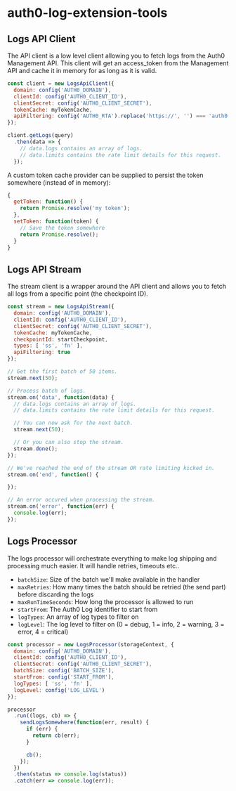 # auth0-log-extension-tools

## Logs API Client

The API client is a low level client allowing you to fetch logs from the Auth0 Management API. This client will get an access_token from the Management API and cache it in memory for as long as it is valid.

```js
const client = new LogsApiClient({
  domain: config('AUTH0_DOMAIN'),
  clientId: config('AUTH0_CLIENT_ID'),
  clientSecret: config('AUTH0_CLIENT_SECRET'),
  tokenCache: myTokenCache,
  apiFiltering: config('AUTH0_RTA').replace('https://', '') === 'auth0.auth0.com'
});

client.getLogs(query)
  .then(data => {
    // data.logs contains an array of logs.
    // data.limits contains the rate limit details for this request.
  });
```

A custom token cache provider can be supplied to persist the token somewhere (instead of in memory):

```js
{
  getToken: function() {
    return Promise.resolve('my token');
  },
  setToken: function(token) {
    // Save the token somewhere
    return Promise.resolve();
  }
}
```

## Logs API Stream

The stream client is a wrapper around the API client and allows you to fetch all logs from a specific point (the checkpoint ID).

```js
const stream = new LogsApiStream({
  domain: config('AUTH0_DOMAIN'),
  clientId: config('AUTH0_CLIENT_ID'),
  clientSecret: config('AUTH0_CLIENT_SECRET'),
  tokenCache: myTokenCache,
  checkpointId: startCheckpoint,
  types: [ 'ss', 'fn' ],
  apiFiltering: true
});

// Get the first batch of 50 items.
stream.next(50);

// Process batch of logs.
stream.on('data', function(data) {
  // data.logs contains an array of logs.
  // data.limits contains the rate limit details for this request.

  // You can now ask for the next batch.
  stream.next(50);

  // Or you can also stop the stream.
  stream.done();
});

// We've reached the end of the stream OR rate limiting kicked in.
stream.on('end', function() {

});

// An error occured when processing the stream.
stream.on('error', function(err) {
  console.log(err);
});
```

## Logs Processor

The logs processor will orchestrate everything to make log shipping and processing much easier. It will handle retries, timeouts etc..

 - `batchSize`: Size of the batch we'll make available in the handler
 - `maxRetries`: How many times the batch should be retried (the send part) before discarding the logs
 - `maxRunTimeSeconds`: How long the processor is allowed to run
 - `startFrom`: The Auth0 Log identifier to start from
 - `logTypes`: An array of log types to filter on
 - `logLevel`: The log level to filter on (0 = debug, 1 = info, 2 = warning, 3 = error, 4 = critical)

```js
const processor = new LogsProcessor(storageContext, {
  domain: config('AUTH0_DOMAIN'),
  clientId: config('AUTH0_CLIENT_ID'),
  clientSecret: config('AUTH0_CLIENT_SECRET'),
  batchSize: config('BATCH_SIZE'),
  startFrom: config('START_FROM'),
  logTypes: [ 'ss', 'fn' ],
  logLevel: config('LOG_LEVEL')
});

processor
  .run((logs, cb) => {
    sendLogsSomewhere(function(err, result) {
      if (err) {
        return cb(err);
      }

      cb();
    });
  })
  .then(status => console.log(status))
  .catch(err => console.log(err));
```
